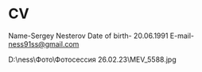# CV

Name-Sergey Nesterov
Date of birth- 20.06.1991
E-mail- ness91ss@gmail.com


D:\ness\Фото\Фотосессия 26.02.23\MEV_5588.jpg